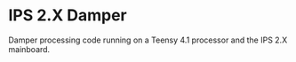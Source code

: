 # IPS 2.X Damper

Damper processing code running on a Teensy 4.1 processor and the IPS 2.X mainboard.